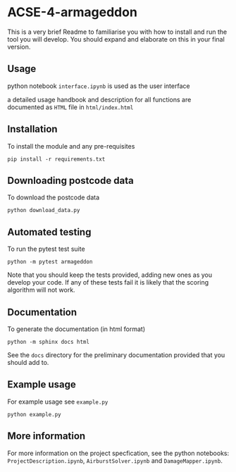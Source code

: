 # ACSE-4-armageddon

This is a very brief Readme to familiarise you with how to install and run the tool you will develop. You should expand and elaborate on this in your final version.

## Usage

python notebook `interface.ipynb` is used as the user interface

a detailed usage handbook and description for all functions are documented as `HTML` file in `html/index.html`

## Installation

To install the module and any pre-requisites
```
pip install -r requirements.txt
```  

## Downloading postcode data

To download the postcode data
```
python download_data.py
```

## Automated testing

To run the pytest test suite
```
python -m pytest armageddon
```

Note that you should keep the tests provided, adding new ones as you develop your code. If any of these tests fail it is likely that the scoring algorithm will not work.

## Documentation

To generate the documentation (in html format)
```
python -m sphinx docs html
```

See the `docs` directory for the preliminary documentation provided that you should add to.

## Example usage

For example usage see `example.py`
```
python example.py
```

## More information

For more information on the project specfication, see the python notebooks: `ProjectDescription.ipynb`, `AirburstSolver.ipynb` and `DamageMapper.ipynb`.
